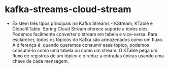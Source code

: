 # kafka-streams-cloud-stream

- Existem três tipos principais no Kafka Streams - KStream, KTable e GlobalKTable. Spring Cloud Stream oferece suporte a todos eles. Podemos facilmente converter o stream em tabela e vice-versa. Para esclarecer, todos os tópicos do Kafka são armazenados como um fluxo. A diferença é: quando queremos consumir esse tópico, podemos consumi-lo como uma tabela ou como um stream. O KTable pega um fluxo de registros de um tópico e o reduz a entradas únicas usando uma chave de cada mensagem.
